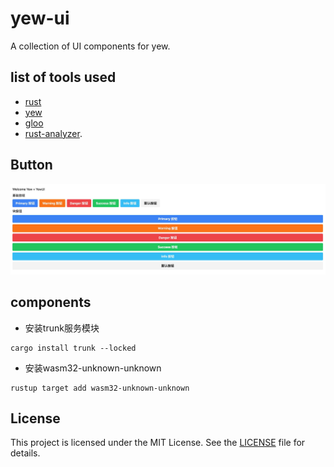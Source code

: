 # yew-ui

A collection of UI components for yew.

## list of tools used
- [rust](https://www.rust-lang.org) 
- [yew](https://yew.rs/)
- [gloo](https://docs.rs/gloo/latest/gloo/)
- [rust-analyzer](https://marketplace.visualstudio.com/items?itemName=rust-lang.rust-analyzer).

## Button
![img](./docs/assets/button.jpg)

## components
- 安装trunk服务模块
```
cargo install trunk --locked
```
- 安装wasm32-unknown-unknown
```
rustup target add wasm32-unknown-unknown
```

## License

This project is licensed under the MIT License. See the [LICENSE](./LICENSE.txt) file for details.
